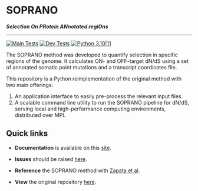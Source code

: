 # SOPRANO

**_Selection On PRotein ANnotated regiOns_**

***

[![Main Tests](https://github.com/instituteofcancerresearch/SOPRANO/actions/workflows/main_tests.yml/badge.svg?branch=python)](https://github.com/instituteofcancerresearch/SOPRANO/actions/workflows/main_tests.yml)
[![Dev Tests](https://github.com/instituteofcancerresearch/SOPRANO/actions/workflows/dev_tests.yml/badge.svg?branch=python-dev)](https://github.com/instituteofcancerresearch/SOPRANO/actions/workflows/dev_tests.yml)
[![Python 3.10|11](https://img.shields.io/badge/Python-3.10_|_3.11-blue.svg)](https://img.shields.io/badge/Python-3.10_|_3.11-blue.svg)

The SOPRANO method was developed to quantify selection in specific regions of
the genome.
It calculates ON- and OFF-target dN/dS
using a set of annotated somatic point mutations and a transcript coordinates
file.

This repository is a Python reimplementation of the original method with two
main offerings:

1. An application interface to easily pre-process the relevant input files.  
2. A scalable command line utility to run the SOPRANO pipeline for dN/dS,
serving local and high-performance computing environments, distributed over
MPI.

## Quick links

- **Documentation** is available on this [site](https://instituteofcancerresearch.github.io/SOPRANO/).

- **Issues** should be raised
[here](https://github.com/instituteofcancerresearch/SOPRANO/issues).

- **Reference** the SOPRANO method with [Zapata et al](https://www.researchgate.net/publication/369116811_Immune_selection_determines_tumor_antigenicity_and_influences_response_to_checkpoint_inhibitors).

- **View** the original repository [here](https://github.com/luisgls/SOPRANO).
